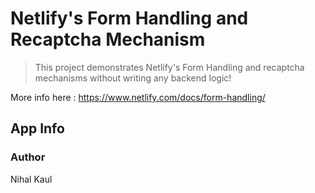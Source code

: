 # Netlify's Form Handling and Recaptcha Mechanism

> This project demonstrates Netlify's Form Handling and recaptcha mechanisms without writing any backend logic!

More info here : https://www.netlify.com/docs/form-handling/

## App Info

### Author

Nihal Kaul
